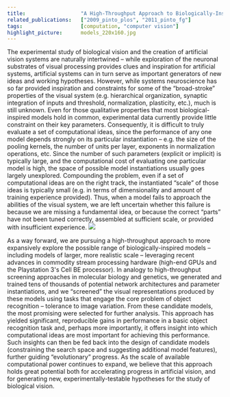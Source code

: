 ```yaml
---
title:                  "A High-Throughput Approach to Biologically-Inspired Machine Vision"
related_publications:   ["2009_pinto_plos", "2011_pinto_fg"]
tags:                   [computation, "computer vision"]
highlight_picture:      models_220x160.jpg
---
```


The experimental study of biological vision and the creation of artificial vision systems are naturally intertwined – while exploration of the neuronal substrates of visual processing provides clues and inspiration for artificial systems, artificial systems can in turn serve as important generators of new ideas and working hypotheses. However, while systems neuroscience has so far provided inspiration and constraints for some of the “broad-stroke” properties of the visual system (e.g. hierarchical organization, synaptic integration of inputs and threshold, normalization, plasticity, etc.), much is still unknown. Even for those qualitative properties that most biological-inspired models hold in common, experimental data currently provide little constraint on their key parameters. Consequently, it is difficult to truly evaluate a set of computational ideas, since the performance of any one model depends strongly on its particular instantiation – e.g. the size of the pooling kernels, the number of units per layer, exponents in normalization operations, etc. Since the number of such parameters (explicit or implicit) is typically large, and the computational cost of evaluating one particular model is high, the space of possible model instantiations usually goes largely unexplored. Compounding the problem, even if a set of computational ideas are on the right track, the instantiated “scale” of those ideas is typically small (e.g. in terms of dimensionality and amount of training experience provided).	Thus, when a model fails to approach the abilities of the visual system, we are left uncertain whether this failure is because we are missing a fundamental idea, or because the correct “parts” have not been tuned correctly, assembled at sufficient scale, or provided with insufficient experience. ![](/galleries/projects/models_220x160.jpg)


As a way forward, we are pursuing a high-throughput approach to more expansively explore the possible range of biologically-inspired models – including models of larger, more realistic scale – leveraging recent advances in commodity stream processing hardware (high-end GPUs and the Playstation 3's Cell BE processor). In analogy to high-throughput screening approaches in molecular biology and genetics, we generated and trained tens of thousands of potential network architectures and parameter instantiations, and we “screened” the visual representations produced by these models using tasks that engage the core problem of object recognition – tolerance to image variation. From these candidate models, the most promising were selected for further analysis. This approach has yielded significant, reproducible gains in performance in a basic object recognition task and, perhaps more importantly, it offers insight into which computational ideas are most important for achieving this performance. Such insights can then be fed back into the design of candidate models (constraining the search space and suggesting additional model features), further guiding “evolutionary” progress. As the scale of available computational power continues to expand, we believe that this approach holds great potential both for accelerating progress in artificial vision, and for generating new, experimentally-testable hypotheses for the study of biological vision.